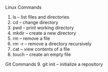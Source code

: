 Linux Commands
1. ls – list files and directories
2. cd <directory> – change directory
3. pwd – print working directory
4. mkdir <directory> – create a new directory
5. rm <file> – remove a file
6. rm -r <directory> – remove a directory recursively
7. cat <file> – view contents of a file
8. touch <file> – create an empty file

Git Commands
9. git init – initialize a repository
